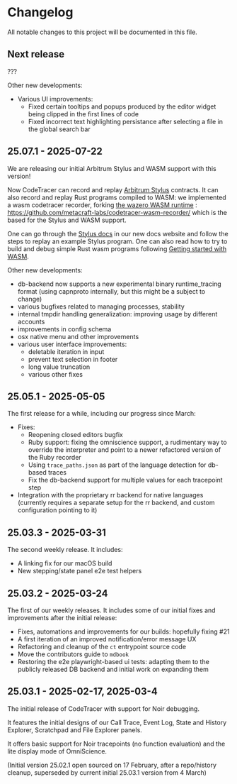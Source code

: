 # Changelog

All notable changes to this project will be documented in this file.

## Next release
???

Other new developments:

- Various UI improvements:
  - Fixed certain tooltips and popups produced by the editor widget being clipped in the first lines of code
  - Fixed incorrect text highlighting persistance after selecting a file in the global search bar

## 25.07.1 - 2025-07-22

We are releasing our initial Arbitrum Stylus and WASM support with this version!

Now CodeTracer can record and replay [Arbitrum Stylus](https://arbitrum.io/stylus) contracts.
It can also record and replay Rust programs compiled to WASM: we implemented a wasm codetracer recorder, 
forking [the wazero WASM runtime](https://wazero.io/) : https://github.com/metacraft-labs/codetracer-wasm-recorder/ which is the based for the
Stylus and WASM support.

One can go through the [Stylus docs](https://docs.codetracer.com/getting_started/stylus.html) in our
new docs website and follow the steps to replay an example Stylus program. One can also read how to try to build and debug simple Rust wasm programs following [Getting started with WASM](https://docs.codetracer.com/getting_started/wasm.html).


Other new developments:

* db-backend now supports a new experimental binary runtime_tracing format (using capnproto internally, but this might be a subject to change)
* various bugfixes related to managing processes, stability
* internal tmpdir handling generalization: improving usage by different accounts
* improvements in config schema
* osx native menu and other improvements
* various user interface improvements: 
  * deletable iteration in input
  * prevent text selection in footer
  * long value truncation
  * various other fixes


## 25.05.1 - 2025-05-05

The first release for a while, including our progress since March:

* Fixes:
    * Reopening closed editors bugfix
    * Ruby support: fixing the omniscience support,
        a rudimentary way to override the interpreter and 
        point to a newer refactored version of the Ruby recorder
    * Using `trace_paths.json` as part of the language detection for db-based traces
    * Fix the db-backend support for multiple values for each tracepoint step
* Integration with the proprietary rr backend for native languages 
    (currently requires a separate setup for the rr backend,  and custom configuration pointing to it)

## 25.03.3 - 2025-03-31

The second weekly release. It includes:

* A linking fix for our macOS build
* New stepping/state panel e2e test helpers


## 25.03.2 - 2025-03-24

The first of our weekly releases. It includes some of our initial fixes and improvements
after the initial release:

* Fixes, automations and improvements for our builds: hopefully fixing #21
* A first iteration of an improved notification/error message UX
* Refactoring and cleanup of the `ct` entrypoint source code
* Move the contributors guide to `mdbook`
* Restoring the e2e playwright-based ui tests: adapting them to the publicly released DB backend and initial work on expanding them

## 25.03.1 - 2025-02-17, 2025-03-4

The initial release of CodeTracer with support for Noir debugging.

It features the initial designs of our Call Trace, Event Log, State
and History Explorer, Scratchpad and File Explorer panels.

It offers basic support for Noir tracepoints (no function evaluation)
and the lite display mode of OmniScience.

(Initial version 25.02.1 open sourced on 17 February, 
after a repo/history cleanup, superseded by current initial 25.03.1 version from 4 March)

